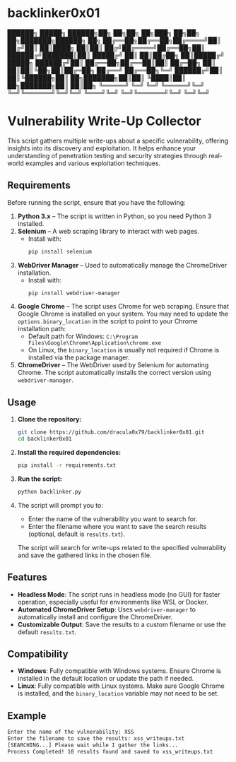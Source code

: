 # backlinker0x01

██████╗  █████╗  ██████╗██╗  ██╗██╗     ██╗███╗   ██╗██╗  ██╗███████╗██████╗ ██╗
██╔══██╗██╔══██╗██╔════╝██║ ██╔╝██║     ██║████╗  ██║██║ ██╔╝██╔════╝██╔══██╗██║
██████╔╝███████║██║     █████╔╝ ██║     ██║██╔██╗ ██║█████╔╝ █████╗  ██████╔╝██║
██╔══██╗██╔══██║██║     ██╔═██╗ ██║     ██║██║╚██╗██║██╔═██╗ ██╔══╝  ██╔══██╗╚═╝
██████╔╝██║  ██║╚██████╗██║  ██╗███████╗██║██║ ╚████║██║  ██╗███████╗██║  ██║██╗
╚═════╝ ╚═╝  ╚═╝ ╚═════╝╚═╝  ╚═╝╚══════╝╚═╝╚═╝  ╚═══╝╚═╝  ╚═╝╚══════╝╚═╝  ╚═╝╚═╝

# Vulnerability Write-Up Collector 
This script gathers multiple write-ups about a specific vulnerability, offering insights into its discovery and exploitation. It helps enhance your understanding of penetration testing and security strategies through real-world examples and various exploitation techniques.

## Requirements

Before running the script, ensure that you have the following:

1. **Python 3.x** – The script is written in Python, so you need Python 3 installed.
2. **Selenium** – A web scraping library to interact with web pages.
   - Install with: 
     ```bash
     pip install selenium
     ```
3. **WebDriver Manager** – Used to automatically manage the ChromeDriver installation.
   - Install with:
     ```bash
     pip install webdriver-manager
     ```
4. **Google Chrome** – The script uses Chrome for web scraping. Ensure that Google Chrome is installed on your system. You may need to update the `options.binary_location` in the script to point to your Chrome installation path:
   - Default path for Windows: `C:\Program Files\Google\Chrome\Application\chrome.exe`
   - On Linux, the `binary_location` is usually not required if Chrome is installed via the package manager.
5. **ChromeDriver** – The WebDriver used by Selenium for automating Chrome. The script automatically installs the correct version using `webdriver-manager`.

## Usage

1. **Clone the repository:**
   ```bash
   git clone https://github.com/dracula0x79/backlinker0x01.git
   cd backlinker0x01
   ```

2. **Install the required dependencies:**
   ```bash
   pip install -r requirements.txt
   ```

3. **Run the script:**
   ```bash
   python backlinker.py
   ```

4. The script will prompt you to:
   - Enter the name of the vulnerability you want to search for.
   - Enter the filename where you want to save the search results (optional, default is `results.txt`).

   The script will search for write-ups related to the specified vulnerability and save the gathered links in the chosen file.

## Features

- **Headless Mode**: The script runs in headless mode (no GUI) for faster operation, especially useful for environments like WSL or Docker.
- **Automated ChromeDriver Setup**: Uses `webdriver-manager` to automatically install and configure the ChromeDriver.
- **Customizable Output**: Save the results to a custom filename or use the default `results.txt`.

## Compatibility

- **Windows**: Fully compatible with Windows systems. Ensure Chrome is installed in the default location or update the path if needed.
- **Linux**: Fully compatible with Linux systems. Make sure Google Chrome is installed, and the `binary_location` variable may not need to be set.

## Example

```bash
Enter the name of the vulnerability: XSS
Enter the filename to save the results: xss_writeups.txt
[SEARCHING...] Please wait while I gather the links...
Process Completed! 10 results found and saved to xss_writeups.txt
```


